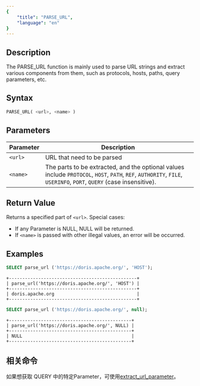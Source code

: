 ```yaml
---
{
    "title": "PARSE_URL",
    "language": "en"
}
---
```


<!-- 
Licensed to the Apache Software Foundation (ASF) under one
or more contributor license agreements.  See the NOTICE file
distributed with this work for additional information
regarding copyright ownership.  The ASF licenses this file
to you under the Apache License, Version 2.0 (the
"License"); you may not use this file except in compliance
with the License.  You may obtain a copy of the License at

  http://www.apache.org/licenses/LICENSE-2.0

Unless required by applicable law or agreed to in writing,
software distributed under the License is distributed on an
"AS IS" BASIS, WITHOUT WARRANTIES OR CONDITIONS OF ANY
KIND, either express or implied.  See the License for the
specific language governing permissions and limitations
under the License.
-->

## Description

The PARSE_URL function is mainly used to parse URL strings and extract various components from them, such as protocols, hosts, paths, query parameters, etc.

## Syntax

```sql
PARSE_URL( <url>, <name> )
```

## Parameters

| Parameter       | Description                                                                                      |
|----------|--------------------------------------------------------------------------------------------------|
| `<url>`  | URL that need to be parsed                                                                       |
| `<name>` | The parts to be extracted, and the optional values include `PROTOCOL`, `HOST`, `PATH`, `REF`, `AUTHORITY`, `FILE`, `USERINFO`, `PORT`, `QUERY` (case insensitive). |

## Return Value

Returns a specified part of `<url>`. Special cases:

- If any Parameter is NULL, NULL will be returned.
- If `<name>` is passed with other illegal values, an error will be occurred.

## Examples

```sql
SELECT parse_url ('https://doris.apache.org/', 'HOST');
```

```text
+------------------------------------------------+
| parse_url('https://doris.apache.org/', 'HOST') |
+------------------------------------------------+
| doris.apache.org                               |
+------------------------------------------------+
```

```sql
SELECT parse_url ('https://doris.apache.org/', null);
```

```text
+----------------------------------------------+
| parse_url('https://doris.apache.org/', NULL) |
+----------------------------------------------+
| NULL                                         |
+----------------------------------------------+
```

## 相关命令

如果想获取 QUERY 中的特定Parameter，可使用[extract_url_parameter](./extract_url_parameter.md)。
